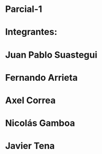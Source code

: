 # Parcial-1
# Integrantes:
# Juan Pablo Suastegui
# Fernando Arrieta
# Axel Correa
# Nicolás Gamboa
# Javier Tena
